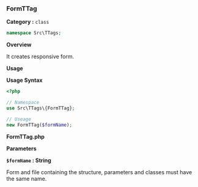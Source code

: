 <h3 class="display-4 mb-5">FormTTag</h3>


**Category :** `class`

```php
namespace Src\TTags;
```

**Overview**

It creates responsive form.

**Usage**




**Usage Syntax**

```php
<?php 

// Namespace
use Src\TTags\{FormTTag};

// Useage
new FormTTag($formName);

```
<p class = "ttag-code-caption text-muted"><b>FormTTag.php</b></p>


**Parameters**

**`$formName` : String**

Form and file containing the structure, parameters and classes must have the same name.